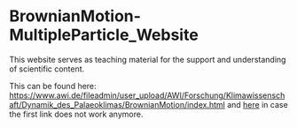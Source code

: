 # BrownianMotion-MultipleParticle_Website
This website serves as teaching material for the support and understanding of scientific content.

This can be found here: https://www.awi.de/fileadmin/user_upload/AWI/Forschung/Klimawissenschaft/Dynamik_des_Palaeoklimas/BrownianMotion/index.html
and <a href="https://b-schwertfeger.de/projects/awi-work/brownian-motion/index.html" target="_blank" >here</a> in case the first link does not work anymore.
